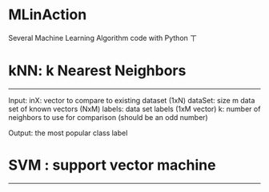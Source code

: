 # MLinAction
Several Machine Learning Algorithm code with Python
 ㄒ   

# kNN: k Nearest Neighbors
**************************
Input:      inX: vector to compare to existing dataset (1xN)
            dataSet: size m data set of known vectors (NxM)
            labels: data set labels (1xM vector)
            k: number of neighbors to use for comparison (should be an odd number)
            
Output:     the most popular class label

# SVM : support vector machine
******************************

